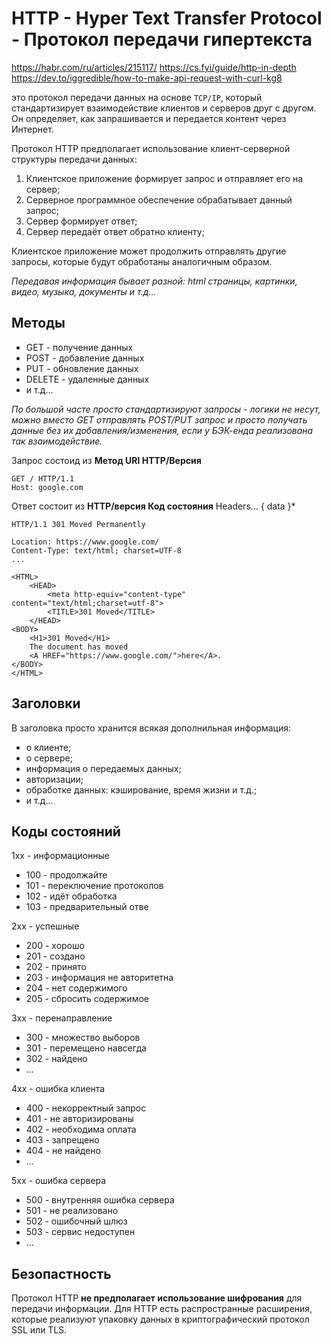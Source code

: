 # HTTP - Hyper Text Transfer Protocol - Протокол передачи гипертекста

https://habr.com/ru/articles/215117/
https://cs.fyi/guide/http-in-depth
https://dev.to/iggredible/how-to-make-api-request-with-curl-kg8

это протокол передачи данных на основе `TCP/IP`, который стандартизирует взаимодействие клиентов и серверов друг с
другом. Он определяет, как запрашивается и передается контент через Интернет.

Протокол HTTP предполагает использование клиент-серверной структуры передачи данных:

1. Клиентское приложение формирует запрос и отправляет его на сервер;
2. Серверное программное обеспечение обрабатывает данный запрос;
3. Сервер формирует ответ;
4. Сервер передаёт ответ обратно клиенту;

Клиентское приложение может продолжить отправлять другие запросы, которые будут обработаны аналогичным образом.

_Передавая информация бывает разной: html страницы, картинки, видео, музыка, документы и т.д..._

## Методы

- GET - получение данных
- POST - добавление данных
- PUT - обновление данных
- DELETE - удаленные данных
- и т.д...

_По большой часте просто стандартизируют запросы - логики не несут, можно вместо GET отправлять POST/PUT запрос и просто
получать данные без их добавления/изменения, если у БЭК-енда реализована так взаимодействие._

Запрос состоид из **Метод URI HTTP/Версия**

```
GET / HTTP/1.1
Host: google.com
```

Ответ состоит из **HTTP/версия Код состояния** Headers... { data }*
```
HTTP/1.1 301 Moved Permanently

Location: https://www.google.com/
Content-Type: text/html; charset=UTF-8
...

<HTML>
    <HEAD>
        <meta http-equiv="content-type" content="text/html;charset=utf-8">
        <TITLE>301 Moved</TITLE>
    </HEAD>
<BODY>
    <H1>301 Moved</H1>
    The document has moved
    <A HREF="https://www.google.com/">here</A>.
</BODY>
</HTML>
```

## Заголовки
В заголовка просто хранится всякая дополнильная информация:
- о клиенте;
- о сервере;
- информация о передаемых данных;
- авторизации;
- обработке данных: кэширование, время жизни и т.д.;
- и т.д...

## Коды состояний

1xx - информационные

- 100 - продолжайте
- 101 - переключение протоколов
- 102 - идёт обработка
- 103 - предварительный отве

2xx - успешные

- 200 - хорошо
- 201 - создано
- 202 - принято
- 203 - информация не авторитетна
- 204 - нет содержимого
- 205 - сбросить содержимое

3xx - перенаправление

- 300 - множество выборов
- 301 - перемещено навсегда
- 302 - найдено
- ...

4xx - ошибка клиента

- 400 - некорректный запрос
- 401 - не авторизированы
- 402 - необходима оплата
- 403 - запрещено
- 404 - не найдено
- ...

5xx - ошибка сервера

- 500 - внутренняя ошибка сервера
- 501 - не реализовано
- 502 - ошибочный шлюз
- 503 - сервис недоступен
- ...

## Безопастность
Протокол HTTP **не предполагает использование шифрования** для передачи информации. Для HTTP есть распространные расширения, которые реализуют упаковку данных в криптографический протокол SSL или TLS.
